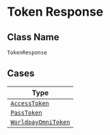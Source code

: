 
# Token Response

## Class Name

`TokenResponse`

## Cases

| Type |
|  --- |
| [`AccessToken`](../../../doc/models/access-token.md) |
| [`PassToken`](../../../doc/models/pass-token.md) |
| [`WorldpayOmniToken`](../../../doc/models/worldpay-omni-token.md) |

